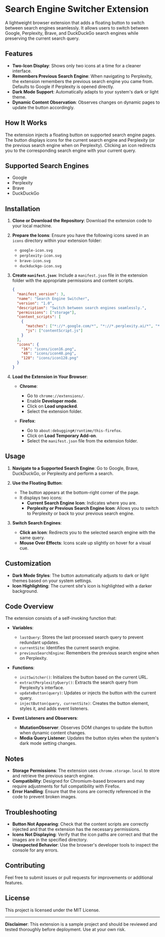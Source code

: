 # Search Engine Switcher Extension

A lightweight browser extension that adds a floating button to switch between search engines seamlessly. It allows users to switch between Google, Perplexity, Brave, and DuckDuckGo search engines while preserving the current search query.

## Features

- **Two-Icon Display**: Shows only two icons at a time for a cleaner interface.
- **Remembers Previous Search Engine**: When navigating to Perplexity, the extension remembers the previous search engine you came from. Defaults to Google if Perplexity is opened directly.
- **Dark Mode Support**: Automatically adapts to your system's dark or light theme.
- **Dynamic Content Observation**: Observes changes on dynamic pages to update the button accordingly.

## How It Works

The extension injects a floating button on supported search engine pages. The button displays icons for the current search engine and Perplexity (or the previous search engine when on Perplexity). Clicking an icon redirects you to the corresponding search engine with your current query.

## Supported Search Engines

- Google
- Perplexity
- Brave
- DuckDuckGo

## Installation

1. **Clone or Download the Repository**: Download the extension code to your local machine.

2. **Prepare the Icons**: Ensure you have the following icons saved in an `icons` directory within your extension folder:

   - `google-icon.svg`
   - `perplexity-icon.svg`
   - `brave-icon.svg`
   - `duckduckgo-icon.svg`

3. **Create `manifest.json`**: Include a `manifest.json` file in the extension folder with the appropriate permissions and content scripts.

   ```json
   {
     "manifest_version": 3,
     "name": "Search Engine Switcher",
     "version": "1.0",
     "description": "Switch between search engines seamlessly.",
     "permissions": ["storage"],
     "content_scripts": [
       {
         "matches": ["*://*.google.com/*", "*://*.perplexity.ai/*", "*://*.search.brave.com/*", "*://*.duckduckgo.com/*"],
         "js": ["contentScript.js"]
       }
     ],
     "icons": {
       "16": "icons/icon16.png",
       "48": "icons/icon48.png",
       "128": "icons/icon128.png"
     }
   }
   ```

4. **Load the Extension in Your Browser**:

   - **Chrome**:
     - Go to `chrome://extensions/`.
     - Enable **Developer mode**.
     - Click on **Load unpacked**.
     - Select the extension folder.

   - **Firefox**:
     - Go to `about:debugging#/runtime/this-firefox`.
     - Click on **Load Temporary Add-on**.
     - Select the `manifest.json` file from the extension folder.

## Usage

1. **Navigate to a Supported Search Engine**: Go to Google, Brave, DuckDuckGo, or Perplexity and perform a search.

2. **Use the Floating Button**:

   - The button appears at the bottom-right corner of the page.
   - It displays two icons:
     - **Current Search Engine Icon**: Indicates where you are.
     - **Perplexity or Previous Search Engine Icon**: Allows you to switch to Perplexity or back to your previous search engine.

3. **Switch Search Engines**:

   - **Click an Icon**: Redirects you to the selected search engine with the same query.
   - **Mouse Over Effects**: Icons scale up slightly on hover for a visual cue.

## Customization

- **Dark Mode Styles**: The button automatically adjusts to dark or light themes based on your system settings.
- **Icon Highlighting**: The current site's icon is highlighted with a darker background.

## Code Overview

The extension consists of a self-invoking function that:

- **Variables**:
  - `lastQuery`: Stores the last processed search query to prevent redundant updates.
  - `currentSite`: Identifies the current search engine.
  - `previousSearchEngine`: Remembers the previous search engine when on Perplexity.

- **Functions**:
  - `initSwitcher()`: Initializes the button based on the current URL.
  - `extractPerplexityQuery()`: Extracts the search query from Perplexity's interface.
  - `updateButton(query)`: Updates or injects the button with the current query.
  - `injectButton(query, currentSite)`: Creates the button element, styles it, and adds event listeners.

- **Event Listeners and Observers**:
  - **MutationObserver**: Observes DOM changes to update the button when dynamic content changes.
  - **Media Query Listener**: Updates the button styles when the system's dark mode setting changes.

## Notes

- **Storage Permissions**: The extension uses `chrome.storage.local` to store and retrieve the previous search engine.
- **Compatibility**: Designed for Chromium-based browsers and may require adjustments for full compatibility with Firefox.
- **Error Handling**: Ensure that the icons are correctly referenced in the code to prevent broken images.

## Troubleshooting

- **Button Not Appearing**: Check that the content scripts are correctly injected and that the extension has the necessary permissions.
- **Icons Not Displaying**: Verify that the icon paths are correct and that the images are in the specified directory.
- **Unexpected Behavior**: Use the browser's developer tools to inspect the console for any errors.

## Contributing

Feel free to submit issues or pull requests for improvements or additional features.

## License

This project is licensed under the MIT License.

---

**Disclaimer**: This extension is a sample project and should be reviewed and tested thoroughly before deployment. Use at your own risk.